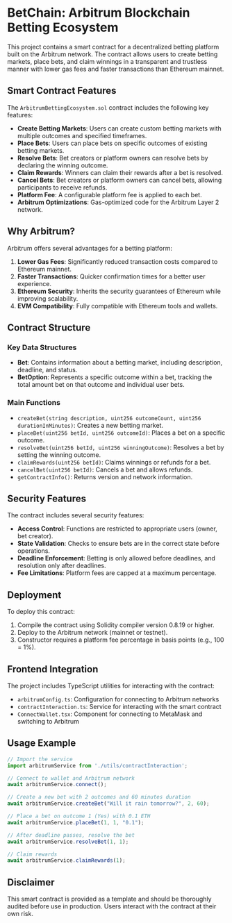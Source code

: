# BetChain: Arbitrum Blockchain Betting Ecosystem

This project contains a smart contract for a decentralized betting platform built on the Arbitrum network. The contract allows users to create betting markets, place bets, and claim winnings in a transparent and trustless manner with lower gas fees and faster transactions than Ethereum mainnet.

## Smart Contract Features

The `ArbitrumBettingEcosystem.sol` contract includes the following key features:

- **Create Betting Markets**: Users can create custom betting markets with multiple outcomes and specified timeframes.
- **Place Bets**: Users can place bets on specific outcomes of existing betting markets.
- **Resolve Bets**: Bet creators or platform owners can resolve bets by declaring the winning outcome.
- **Claim Rewards**: Winners can claim their rewards after a bet is resolved.
- **Cancel Bets**: Bet creators or platform owners can cancel bets, allowing participants to receive refunds.
- **Platform Fee**: A configurable platform fee is applied to each bet.
- **Arbitrum Optimizations**: Gas-optimized code for the Arbitrum Layer 2 network.

## Why Arbitrum?

Arbitrum offers several advantages for a betting platform:

1. **Lower Gas Fees**: Significantly reduced transaction costs compared to Ethereum mainnet.
2. **Faster Transactions**: Quicker confirmation times for a better user experience.
3. **Ethereum Security**: Inherits the security guarantees of Ethereum while improving scalability.
4. **EVM Compatibility**: Fully compatible with Ethereum tools and wallets.

## Contract Structure

### Key Data Structures

- **Bet**: Contains information about a betting market, including description, deadline, and status.
- **BetOption**: Represents a specific outcome within a bet, tracking the total amount bet on that outcome and individual user bets.

### Main Functions

- `createBet(string description, uint256 outcomeCount, uint256 durationInMinutes)`: Creates a new betting market.
- `placeBet(uint256 betId, uint256 outcomeId)`: Places a bet on a specific outcome.
- `resolveBet(uint256 betId, uint256 winningOutcome)`: Resolves a bet by setting the winning outcome.
- `claimRewards(uint256 betId)`: Claims winnings or refunds for a bet.
- `cancelBet(uint256 betId)`: Cancels a bet and allows refunds.
- `getContractInfo()`: Returns version and network information.

## Security Features

The contract includes several security features:

- **Access Control**: Functions are restricted to appropriate users (owner, bet creator).
- **State Validation**: Checks to ensure bets are in the correct state before operations.
- **Deadline Enforcement**: Betting is only allowed before deadlines, and resolution only after deadlines.
- **Fee Limitations**: Platform fees are capped at a maximum percentage.

## Deployment

To deploy this contract:

1. Compile the contract using Solidity compiler version 0.8.19 or higher.
2. Deploy to the Arbitrum network (mainnet or testnet).
3. Constructor requires a platform fee percentage in basis points (e.g., 100 = 1%).

## Frontend Integration

The project includes TypeScript utilities for interacting with the contract:

- `arbitrumConfig.ts`: Configuration for connecting to Arbitrum networks
- `contractInteraction.ts`: Service for interacting with the smart contract
- `ConnectWallet.tsx`: Component for connecting to MetaMask and switching to Arbitrum

## Usage Example

```javascript
// Import the service
import arbitrumService from './utils/contractInteraction';

// Connect to wallet and Arbitrum network
await arbitrumService.connect();

// Create a new bet with 2 outcomes and 60 minutes duration
await arbitrumService.createBet("Will it rain tomorrow?", 2, 60);

// Place a bet on outcome 1 (Yes) with 0.1 ETH
await arbitrumService.placeBet(1, 1, "0.1");

// After deadline passes, resolve the bet
await arbitrumService.resolveBet(1, 1);

// Claim rewards
await arbitrumService.claimRewards(1);
```

## Disclaimer

This smart contract is provided as a template and should be thoroughly audited before use in production. Users interact with the contract at their own risk.